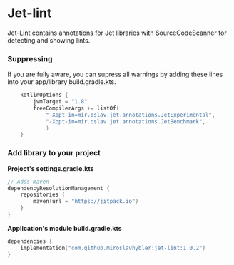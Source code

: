 # Jet-lint
Jet-Lint contains annotations for Jet libraries with SourceCodeScanner for detecting and showing lints.

### Suppressing
If you are fully aware, you can supress all warnings by adding these lines into your app/library build.gradle.kts.

```kotlin
    kotlinOptions {
        jvmTarget = "1.8"
        freeCompilerArgs += listOf(
            "-Xopt-in=mir.oslav.jet.annotations.JetExperimental",
            "-Xopt-in=mir.oslav.jet.annotations.JetBenchmark",
            )
    }
```

### Add library to your project

**Project's settings.gradle.kts**
```kotlin
// Adds maven 
dependencyResolutionManagement {
    repositories {
        maven(url = "https://jitpack.io")
    }
}
```

**Application's module build.gradle.kts**
```kotlin
dependencies {
    implementation("com.github.miroslavhybler:jet-lint:1.0.2")
}
```